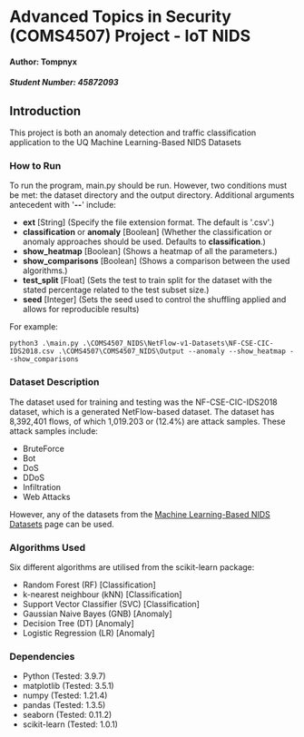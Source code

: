 # Advanced Topics in Security (COMS4507) Project - IoT NIDS
#### Author: Tompnyx
##### Student Number: 45872093
## Introduction
This project is both an anomaly detection and traffic classification application to the UQ Machine Learning-Based NIDS Datasets
### How to Run
To run the program, main.py should be run. However, two conditions must be met: the dataset directory and the output directory. Additional arguments antecedent with '**--**' include:
- **ext** [String] (Specify the file extension format. The default is '.csv'.)
- **classification** or **anomaly** [Boolean] (Whether the classification or anomaly approaches should be used. Defaults to **classification**.)
- **show_heatmap** [Boolean] (Shows a heatmap of all the parameters.)
- **show_comparisons** [Boolean] (Shows a comparison between the used algorithms.)
- **test_split** [Float] (Sets the test to train split for the dataset with the stated percentage related to the test subset size.)
- **seed** [Integer] (Sets the seed used to control the shuffling applied and allows for reproducible results)

For example:
```commandline
python3 .\main.py .\COMS4507_NIDS\NetFlow-v1-Datasets\NF-CSE-CIC-IDS2018.csv .\COMS4507\COMS4507_NIDS\Output --anomaly --show_heatmap --show_comparisons
```
### Dataset Description
The dataset used for training and testing was the NF-CSE-CIC-IDS2018 dataset, which is a generated NetFlow-based dataset. The dataset has 8,392,401 flows, of which 1,019.203 or (12.4%) are attack samples. These attack samples include:

- BruteForce
- Bot
- DoS
- DDoS
- Infiltration
- Web Attacks

However, any of the datasets from the [Machine Learning-Based NIDS Datasets](https://staff.itee.uq.edu.au/marius/NIDS_datasets/#RA4) page can be used.

### Algorithms Used
Six different algorithms are utilised from the scikit-learn package:

- Random Forest (RF) [Classification]
- k-nearest neighbour (kNN) [Classification]
- Support Vector Classifier (SVC) [Classification]
- Gaussian Naive Bayes (GNB) [Anomaly]
- Decision Tree (DT) [Anomaly]
- Logistic Regression (LR) [Anomaly]

### Dependencies
- Python (Tested: 3.9.7)
- matplotlib (Tested: 3.5.1)
- numpy (Tested: 1.21.4)
- pandas (Tested: 1.3.5)
- seaborn (Tested: 0.11.2)
- scikit-learn (Tested: 1.0.1)